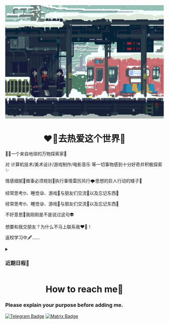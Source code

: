 <div align="center" >
    <img height="360" src="/pixel-snow.gif" alt="an gif" />
</div>


<h1 align="center">❤️‍🔥去热爱这个世界💓</h1>
<p>🐦‍🔥一个来自地球的万物探索家🐒</p>
<p>对 计算机技术/美术设计/游戏制作/电影音乐 等一切事物感到十分好奇并积极探索✨</p>
<p>情感细腻🥰做事必须规划📜执行事情雷厉风行🌩️思想的巨人行动的矮子🐚</p>
<p>经常思考🤓、睡觉😪、游戏🤺与朋友们交流🤬以及忘记东西🤕</p>
<p>经常思考🤓、睡觉😪、游戏🤺与朋友们交流🤬以及忘记东西🤕</p>
<p>不好意思🤯我刚刚是不是说过这句👽</p>
<p>想要和我交朋友？为什么不马上联系我❤️‍🔥！</p>
<p>返校学习中🖋️......</p>
<details>
    <summary>
        <h3>近期日程📜</h3>
    </summary>
    <ul>
        <li>
            <h4>Booard——biiiig project</h4>
        </li>
        <li>
            <h4>Tasklist(he's still alive🤕)</h4>
        </li>
        <li>
            <h4>A Wechat Mini Program For Money💵</h4>
        </li>
        <li>
            <h4>Electron</h4>
        </li>
        <li>
            <h4>学一些一些前端的小玩意</h4>
        </li>
    </ul>
</details>

<h1 align="center">How to reach me🎯</h1>
<h3>Please explain your purpose before adding me.</h3>

[![Telegram Badge](https://img.shields.io/badge/Telegram-blue?style=for-the-badge&logo=telegram&logoColor=white)](https://t.me/TaskManagerOL)
[![Matrix Badge](https://img.shields.io/badge/matrix-ffffff.svg?&style=for-the-badge&logo=element&logoColor=0dbc8a)](https://matrix.to/#/@taskmanagerol:matrix.org)
